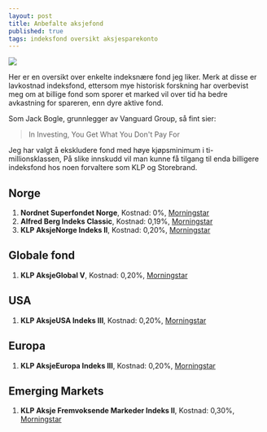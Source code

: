 ```yaml
---
layout: post
title: Anbefalte aksjefond
published: true
tags: indeksfond oversikt aksjesparekonto
---
```


![]({{site.baseurl}}/public/black-and-white-business-chart-241544.jpg)

Her er en oversikt over enkelte indeksnære fond jeg liker. Merk at disse er lavkostnad indeksfond, ettersom mye historisk forskning har overbevist meg om at billige fond som sporer et marked vil over tid ha bedre avkastning for spareren, enn dyre aktive fond.

Som Jack Bogle, grunnlegger av Vanguard Group, så fint sier:

> In Investing, You Get What You Don't Pay For

Jeg har valgt å ekskludere fond med høye kjøpsminimum i ti-millionsklassen, På slike innskudd vil man kunne få tilgang til enda billigere indeksfond hos noen forvaltere som KLP og Storebrand.

## Norge

1. **Nordnet Superfondet Norge**, Kostnad: 0%, [Morningstar](http://www.morningstar.no/no/funds/snapshot/snapshot.aspx?id=F00000TH8U)
2. **Alfred Berg Indeks Classic**, Kostnad: 0,19%, [Morningstar](http://www.morningstar.no/no/funds/snapshot/snapshot.aspx?id=F00000SQ3R)
3. **KLP AksjeNorge Indeks II**, Kostnad: 0,20%, [Morningstar](http://www.morningstar.no/no/funds/snapshot/snapshot.aspx?id=F000002489)

## Globale fond

1. **KLP AksjeGlobal V**, Kostnad: 0,20%, [Morningstar](http://www.morningstar.no/no/funds/snapshot/snapshot.aspx?id=F00000XWSL)

## USA

1. **KLP AksjeUSA Indeks III**, Kostnad: 0,20%, [Morningstar](http://www.morningstar.no/no/funds/snapshot/snapshot.aspx?id=F00000XM0A)

## Europa

1. **KLP AksjeEuropa Indeks III**, Kostnad: 0,20%, [Morningstar](http://www.morningstar.no/no/funds/snapshot/snapshot.aspx?id=F00000WEGF)

## Emerging Markets

1. **KLP Aksje Fremvoksende Markeder Indeks II**, Kostnad: 0,30%, [Morningstar](http://www.morningstar.no/no/funds/snapshot/snapshot.aspx?id=F00000MKDH)
